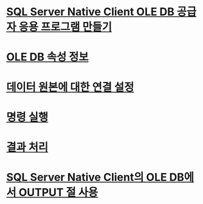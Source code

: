 # [SQL Server Native Client OLE DB 공급자 응용 프로그램 만들기](creating-a-sql-server-native-client-ole-db-provider-application.md)
# [OLE DB 속성 정보](about-ole-db-properties.md)
# [데이터 원본에 대한 연결 설정](establishing-a-connection-to-a-data-source.md)
# [명령 실행](executing-a-command.md)
# [결과 처리](processing-results.md)
# [SQL Server Native Client의 OLE DB에서 OUTPUT 절 사용](using-the-output-clause-with-ole-db-in-sql-server-native-client.md)
